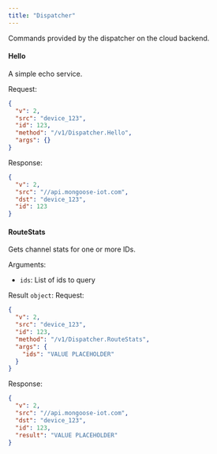 ```yaml
---
title: "Dispatcher"
---
```


Commands provided by the dispatcher on the cloud backend.

#### Hello
A simple echo service.


Request:
```json
{
  "v": 2,
  "src": "device_123",
  "id": 123,
  "method": "/v1/Dispatcher.Hello",
  "args": {}
}

```

Response:
```json
{
  "v": 2,
  "src": "//api.mongoose-iot.com",
  "dst": "device_123",
  "id": 123
}

```

#### RouteStats
Gets channel stats for one or more IDs.

Arguments:
- `ids`: List of ids to query

Result `object`: 
Request:
```json
{
  "v": 2,
  "src": "device_123",
  "id": 123,
  "method": "/v1/Dispatcher.RouteStats",
  "args": {
    "ids": "VALUE PLACEHOLDER"
  }
}

```

Response:
```json
{
  "v": 2,
  "src": "//api.mongoose-iot.com",
  "dst": "device_123",
  "id": 123,
  "result": "VALUE PLACEHOLDER"
}

```


